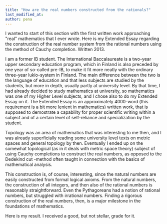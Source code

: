 ```yaml
---
title: "How are the real numbers constructed from the rationals?"
last_modified_at:
author: pena
---
```


I wanted to start of this section with the first written work approaching "real" mathematics that I ever wrote. Here is my Extended Essay regarding the construction of the real number system from the rational numbers using the method of Cauchy completion. Written 2013.


I am a former IB student. The International Baccalaureate is a two-year upper secondary education program, which in Finland is also preceded by one year of so-called pre-IB, to make it fit more neatly with the ordinary three-year lukio-system in Finland. The main difference between the two is the language of education and that less subjects are studied by the students, but more in depth, usually partly at university level. By that time, I had already decided to study mathematics at university, so mathematics was one of my Higher Level subjects, and I chose also to do my Extended Essay on it. The Extended Essay is an approximately 4000-word (this requirement is a bit more lenient in mathematics) written work, that is supposed to demostrate a capability for proper scientific writing within a subject and of a certain level of self-reliance and specialization by the student.


Topology was an area of mathematics that was interesting to me then, and I was already superficially reading some university level texts on metric spaces and general topology by then. Eventually I ended up on the somewhat topological (as in it deals with metric space theory) subject of using Cauchy completions to construct the real numbers, as opposed to the Dedekind cut -method often taught in connection with the basics of mathematical analysis.


This construction is, of course, interesting, since the natural numbers are easily constructed from formal logical axioms. From the natural numbers, the construction of all integers, and then also of the rational numbers is reasonably straightforward. Even the Pythagoreans had a notion of rational numbers, but struggled with irrational numbers. Finding a rigorous construction of the real numbers, then, is a major milestone in the foundations of mathematics.


Here is my result. I received a good, but not stellar, grade for it.


<script src="https://cdnjs.cloudflare.com/ajax/libs/pdfobject/2.1.1/pdfobject.min.js"></script>
<script>PDFObject.embed("https://gingerdeer.github.io/images/EE.pdf", "#extendedessay");</script>


